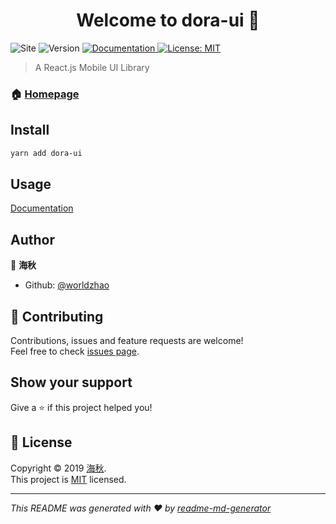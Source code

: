<h1 align="center">Welcome to dora-ui 👋</h1>
<p>
  <img alt="Site" src="https://api.netlify.com/api/v1/badges/dfb73836-3b67-4c85-922a-aca4b9122c89/deploy-status" />
  <img alt="Version" src="https://img.shields.io/badge/version-0.0.1-blue.svg?cacheSeconds=2592000" />
  <a href="https://dora-ui.netlify.com">
    <img alt="Documentation" src="https://img.shields.io/badge/documentation-yes-brightgreen.svg" target="_blank" />
  </a>
  <a href="https://github.com/worldzhao/dora-ui/blob/master/LICENSE">
    <img alt="License: MIT" src="https://img.shields.io/badge/License-MIT-yellow.svg" target="_blank" />
  </a>
</p>

> A React.js Mobile UI Library

### 🏠 [Homepage](https://dora-ui.netlify.com/)

## Install

```sh
yarn add dora-ui
```

## Usage

[Documentation](https://dora-ui.netlify.com/)

## Author

👤 **海秋**

- Github: [@worldzhao](https://github.com/worldzhao)

## 🤝 Contributing

Contributions, issues and feature requests are welcome!<br />Feel free to check [issues page](https://github.com/worldzhao/dora-ui/issues).

## Show your support

Give a ⭐️ if this project helped you!

## 📝 License

Copyright © 2019 [海秋](https://github.com/worldzhao).<br />
This project is [MIT](https://github.com/worldzhao/dora-ui/blob/master/LICENSE) licensed.

---

_This README was generated with ❤️ by [readme-md-generator](https://github.com/kefranabg/readme-md-generator)_
